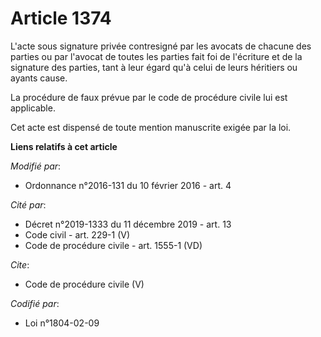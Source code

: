 # Article 1374

L'acte sous signature privée contresigné par les avocats de chacune des parties ou par l'avocat de toutes les parties fait
foi de l'écriture et de la signature des parties, tant à leur égard qu'à celui de leurs héritiers ou ayants cause. 

La procédure de faux prévue par le code de procédure civile lui est applicable. 

Cet acte est dispensé de toute mention manuscrite exigée par la loi.

**Liens relatifs à cet article**

_Modifié par_:

  - Ordonnance n°2016-131 du 10 février 2016 - art. 4

_Cité par_:

  - Décret n°2019-1333 du 11 décembre 2019 - art. 13
  - Code civil - art. 229-1 (V)
  - Code de procédure civile - art. 1555-1 (VD)

_Cite_:

  - Code de procédure civile (V)

_Codifié par_:

  - Loi n°1804-02-09
